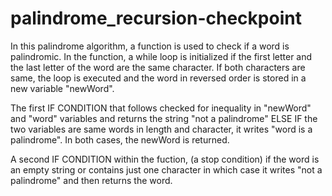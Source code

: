 # palindrome_recursion-checkpoint

In this palindrome algorithm, a function is used to check if a word is palindromic.
In the function, a while loop is initialized if the first letter and the last letter of the word are the same character.
If both characters are same, the loop is executed and the word in reversed order is stored in a new variable "newWord".

The first IF CONDITION that follows checked for inequality in "newWord" and "word" variables and returns the string "not a palindrome"
ELSE IF the two variables are same words in length and character, it writes "word is a palindrome". 
In both cases, the newWord is returned.

A second IF CONDITION within the fuction, (a stop condition) if the word is an empty string or contains just one character in which case it writes "not a palindrome" and then returns the word.
